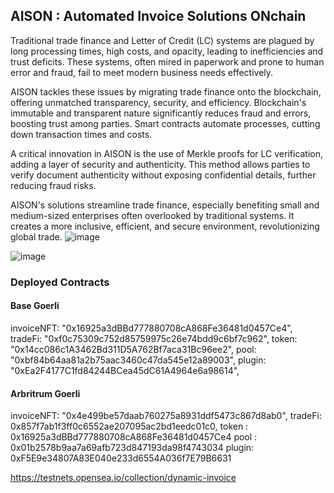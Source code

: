 ## AISON : Automated Invoice Solutions ONchain
Traditional trade finance and Letter of Credit (LC) systems are plagued by long processing times, high costs, and opacity, leading to inefficiencies and trust deficits. These systems, often mired in paperwork and prone to human error and fraud, fail to meet modern business needs effectively.

AISON tackles these issues by migrating trade finance onto the blockchain, offering unmatched transparency, security, and efficiency. Blockchain's immutable and transparent nature significantly reduces fraud and errors, boosting trust among parties. Smart contracts automate processes, cutting down transaction times and costs.

A critical innovation in AISON is the use of Merkle proofs for LC verification, adding a layer of security and authenticity. This method allows parties to verify document authenticity without exposing confidential details, further reducing fraud risks.

AISON's solutions streamline trade finance, especially benefiting small and medium-sized enterprises often overlooked by traditional systems. It creates a more inclusive, efficient, and secure environment, revolutionizing global trade.
![image](https://github.com/auralshin/aison/assets/41705919/6a6600fc-b44f-479b-a559-6c0fa0e6d2e2)


![image](https://github.com/auralshin/aison/assets/41705919/874799b4-1b0c-4c8f-9d13-71d3818ac9df)



### Deployed Contracts

#### Base Goerli
invoiceNFT: "0x16925a3dBBd777880708cA868Fe36481d0457Ce4", 
tradeFi: "0xf0c75309c752d85759975c26e74bdd9c6bf7c962",
token: "0x14cc086c1A3462Bd311D5A762Bf7aca31Bc96ee2",
pool: "0xbf84b64aa81a2b75aac3460c47da545e12a89003",
plugin: "0xEa2F4177C1fd84244BCea45dC61A4964e6a98614",

#### Arbritrum Goerli
invoiceNFT: "0x4e499be57daab760275a8931ddf5473c867d8ab0",
tradeFi: 0x857f7ab1f3ff0c6552ae207095ac2bd1eedc01c0,
token : 0x16925a3dBBd777880708cA868Fe36481d0457Ce4
pool : 0x01b2578b9aa7a69afb723d847193da98f4743034
plugin: 0xF5E9e34807A83E040e233d6554A036f7E79B6631


https://testnets.opensea.io/collection/dynamic-invoice
